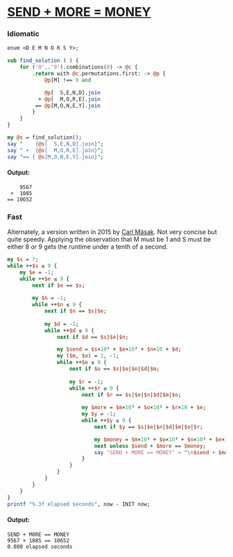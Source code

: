 [1]: https://rosettacode.org/wiki/SEND_%2B_MORE_=_MONEY

# [SEND + MORE = MONEY][1]

### Idiomatic

```perl
enum <D E M N O R S Y>;

sub find_solution ( ) {
    for ('0'..'9').combinations(8) -> @c {
        .return with @c.permutations.first: -> @p {
            @p[M] !== 0 and

            @p[  S,E,N,D].join
          + @p[  M,O,R,E].join
         == @p[M,O,N,E,Y].join
        }
    }
}

my @s = find_solution();
say "    {@s[  S,E,N,D].join}";
say " +  {@s[  M,O,R,E].join}";
say "== { @s[M,O,N,E,Y].join}";
```

#### Output:
```
    9567
 +  1085
== 10652
```


### Fast



Alternately, a version written in 2015 by [Carl Mäsak](http://strangelyconsistent.org/blog/send-more-money-in-perl6). Not very concise but quite speedy. Applying the observation that M must be 1 and S must be either 8 or 9 gets the runtime under a tenth of a second.

```perl
my $s = 7;
while ++$s ≤ 9 {
    my $e = -1;
    while ++$e ≤ 9 {
        next if $e == $s;
 
        my $n = -1;
        while ++$n ≤ 9 {
            next if $n == $s|$e;
 
            my $d = -1;
            while ++$d ≤ 9 {
                next if $d == $s|$e|$n;

                my $send = $s×10³ + $e×10² + $n×10 + $d; 
                my ($m, $o) = 1, -1;
                while ++$o ≤ 9 {
                    next if $o == $s|$e|$n|$d|$m;
 
                    my $r = -1;
                    while ++$r ≤ 9 {
                        next if $r == $s|$e|$n|$d|$m|$o;
 
                        my $more = $m×10³ + $o×10² + $r×10 + $e;
                        my $y = -1;
                        while ++$y ≤ 9 {
                            next if $y == $s|$e|$n|$d|$m|$o|$r;

                            my $money = $m×10⁴ + $o×10³ + $n×10² + $e×10 + $y;
                            next unless $send + $more == $money;
                            say 'SEND + MORE == MONEY' ~ "\n$send + $more == $money";
                        }
                    }
                }
            }
        }
    }
}
printf "%.3f elapsed seconds", now - INIT now;
```

#### Output:
```
SEND + MORE == MONEY
9567 + 1085 == 10652
0.080 elapsed seconds
```
